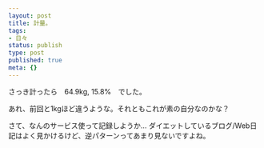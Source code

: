 ```yaml
---
layout: post
title: 計量。
tags:
- 日々
status: publish
type: post
published: true
meta: {}
---
```

さっき計ったら　64.9kg, 15.8%　でした。

あれ、前回と1kgほど違うような。それともこれが素の自分なのかな？

さて、なんのサービス使って記録しようか…
ダイエットしているブログ/Web日記はよく見かけるけど、逆パターンってあまり見ないですよね。
